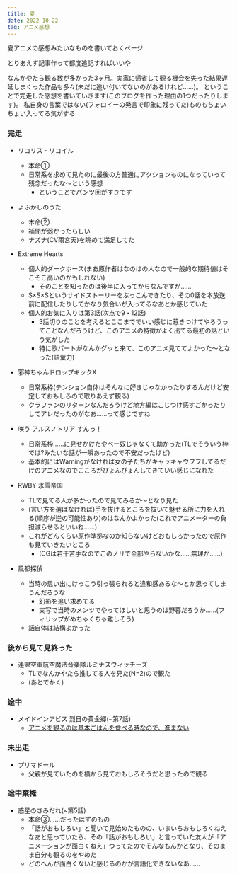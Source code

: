 ```yaml
---
title: 夏
date: 2022-10-22
tag: アニメ感想
---
```


夏アニメの感想みたいなものを書いておくページ

とりあえず記事作って都度追記すればいいや


なんかやたら観る数が多かった3ヶ月。実家に帰省して観る機会を失った結果遅延しまくった作品も多々(未だに追い付いてないのがあるけれど……)。
ということで完走した感想を書いていきます(このブログを作った理由の1つだったりします)。
私自身の言葉ではない(フォロイーの発言で印象に残ってた)ものもちょいちょい入ってる気がする

### 完走
+ リコリス・リコイル
  + 本命①
  + 日常系を求めて見たのに最後の方普通にアクションものになっていって残念だったな〜という感想
    + ということでパンツ回がすきです

+ よふかしのうた
  + 本命②
  + 補間が弱かったらしい
  + ナズナ(CV雨宮天)を眺めて満足してた

+ Extreme Hearts
  + 個人的ダークホース(まあ原作者はなのはの人なので一般的な期待値はそこそこ高いのかもしれない)
    + そのことを知ったのは後半に入ってからなんですが……
  + S×S×Sというサイドストーリーをぶっこんできたり、その0話を本放送前に配信したりしてかなり気合いが入ってるなあとか感じていた
  + 個人的お気に入りは第3話(次点で9・12話)
    + 3話切りのことを考えるとここまででいい感じに惹きつけてやろうってことなんだろうけど、このアニメの特徴がよく出てる最初の話という気がした
    + 特に歌パートがなんかグッと来て、このアニメ見ててよかった～となった(語彙力)

+ 邪神ちゃんドロップキックX
  + 日常系枠(テンション自体はそんなに好きじゃなかったりするんだけど安定しておもしろので取りあえず観る)
  + クラファンのリターンなんだろうけど地方編はこじつけ感すごかったりしてアレだったのがなあ……って感じですね

+ 咲う アルスノトリア すんっ！
  + 日常系枠……に見せかけたやべー奴じゃなくて助かった(TLでそういう枠では?みたいな話が一瞬あったので不安だったけど)
  + 基本的にはWarningがなければ女の子たちがキャッキャウフフしてるだけのアニメなのでこころがぴょんぴょんしてきていい感じになれた

+ RWBY 氷雪帝国
  + TLで見てる人が多かったので見てみるか～となり見た
  + (言い方を選ばなければ)手を抜けるところを抜いて魅せる所に力を入れる(順序が逆の可能性あり)のはなんかよかった(これでアニメーターの負担減らせるといいね……)
  + これがどんくらい原作準拠なのか知らないけどおもしろかったので原作も見ていきたいところ
    + (CGは若干苦手なのでこのノリで全部やらないかな……無理か……)

+ 風都探偵
  + 当時の思い出にけっこう引っ張られると違和感あるな〜とか思ってしまうんだろうな
    + 幻影を追い求めてる
    + 実写で当時のメンツでやってほしいと思うのは野暮だろうか……(フィリップがめちゃくちゃ難しそう)
  + 話自体は結構よかった

### 後から見て見終った
+ 連盟空軍航空魔法音楽隊ルミナスウィッチーズ
  + TLでなんかやたら推してる人を見た(N=2)ので観た
  + (あとでかく)

### 途中
+ メイドインアビス 烈日の黄金郷(~第7話)
  + [アニメを観るのは基本ごはんを食べる時なので、進まない](/2022/10/21.html)

### 未出走
+ プリマドール
  + 父親が見ていたのを横から見ておもしろそうだと思ったので観る

### 途中棄権
+ 惑星のさみだれ(~第5話)
  + 本命③……だったはずのもの
  + 「話がおもしろい」と聞いて見始めたものの、いまいちおもしろくねえなあと思っていたら、その「話がおもしろい」と言っていた友人が「アニメーションが面白くねえ」つってたのでそんなもんかとなり、そのまま自分も観るのをやめた
  + どのへんが面白くないと感じるのかが言語化できないなあ……
